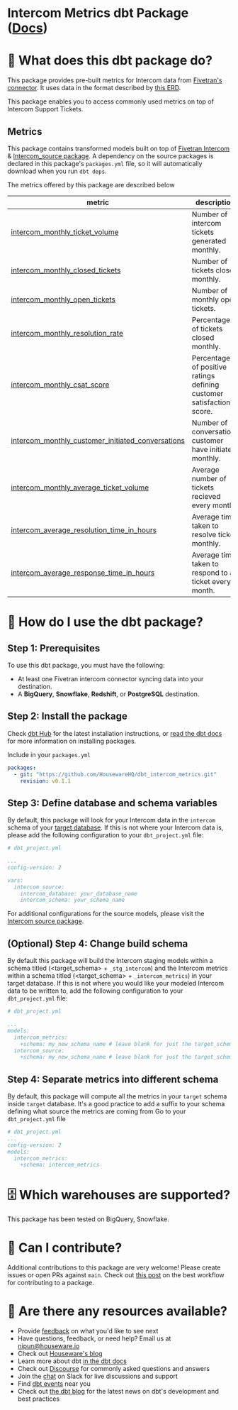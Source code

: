 # Intercom Metrics dbt Package ([Docs](https://housewarehq.github.io/dbt_intercom_metrics))

# 📣 What does this dbt package do?
This package provides pre-built metrics for Intercom data from [Fivetran's connector](https://fivetran.com/docs/applications/intercom). It uses data in the format described by [this ERD](https://fivetran.com/docs/applications/intercom#schemainformation).

This package enables you to access commonly used metrics on top of Intercom Support Tickets.

## Metrics 

This package contains transformed models built on top of [Fivetran Intercom](https://github.com/fivetran/dbt_intercom) & [Intercom_source package](https://github.com/fivetran/dbt_intercom_source). A dependency on the source packages is declared in this package's `packages.yml` file, so it will automatically download when you run `dbt deps`. 

The metrics offered by this package are described below

| **metric**                          | **description**                                                                                                                                                                                                                              |
|--------------------------------|------------------------------------------------------------------------------------------------------------------------------------------------------------------------------------------------------------------------------------------|
| [intercom_monthly_ticket_volume](https://github.com/HousewareHQ/dbt_intercom_metrics/blob/main/models/metrics/metrics.yml)    | Number of intercom tickets generated monthly.                
| [intercom_monthly_closed_tickets](https://github.com/HousewareHQ/dbt_intercom_metrics/blob/main/models/metrics/metrics.yml)      | Number of tickets closed monthly.                         
| [intercom_monthly_open_tickets](https://github.com/HousewareHQ/dbt_intercom_metrics/blob/main/models/metrics/metrics.yml)    | Number of monthly open tickets.
| [intercom_monthly_resolution_rate](https://github.com/HousewareHQ/dbt_intercom_metrics/blob/main/models/metrics/metrics.yml)    | Percentage of tickets closed monthly.
| [intercom_monthly_csat_score](https://github.com/HousewareHQ/dbt_intercom_metrics/blob/main/models/metrics/metrics.yml)    |         Percentage of positive ratings defining customer satisfaction score.                                                               |
| [intercom_monthly_customer_initiated_conversations](https://github.com/HousewareHQ/dbt_intercom_metrics/blob/main/models/metrics/metrics.yml)    |  Number of conversations customer have initiated monthly.                                     |
| [intercom_monthly_average_ticket_volume](https://github.com/HousewareHQ/dbt_intercom_metrics/blob/main/models/metrics/metrics.yml)    | Average number of tickets recieved every month.                                                         |
| [intercom_average_resolution_time_in_hours](https://github.com/HousewareHQ/dbt_intercom_metrics/blob/main/models/metrics/metrics.yml)    | Average time taken to resolve ticket monthly.               |
| [intercom_average_response_time_in_hours](https://github.com/HousewareHQ/dbt_intercom_metrics/blob/main/models/metrics/metrics.yml)    | Average time taken to respond to a ticket every month.|                                                                                                                                 

# 🎯 How do I use the dbt package?
## Step 1: Prerequisites
To use this dbt package, you must have the following:
- At least one Fivetran intercom connector syncing data into your destination. 
- A **BigQuery**, **Snowflake**, **Redshift**, or **PostgreSQL** destination.


## Step 2: Install the package

Check [dbt Hub](https://hub.getdbt.com/) for the latest installation instructions, or [read the dbt docs](https://docs.getdbt.com/docs/package-management) for more information on installing packages.

Include in your `packages.yml`

```yaml
packages:
  - git: "https://github.com/HousewareHQ/dbt_intercom_metrics.git"
    revision: v0.1.1
```

## Step 3: Define database and schema variables

By default, this package will look for your Intercom data in the `intercom` schema of your [target database](https://docs.getdbt.com/docs/running-a-dbt-project/using-the-command-line-interface/configure-your-profile). If this is not where your Intercom data is, please add the following configuration to your `dbt_project.yml` file:

```yml
# dbt_project.yml

...
config-version: 2

vars:
  intercom_source:
    intercom_database: your_database_name
    intercom_schema: your_schema_name
```

For additional configurations for the source models, please visit the [Intercom source package](https://github.com/fivetran/dbt_intercom_source).

## (Optional) Step 4: Change build schema
By default this package will build the Intercom staging models within a schema titled (<target_schema> + `_stg_intercom`) and the Intercom metrics within a schema titled (<target_schema> + `_intercom_metrics`) in your target database. If this is not where you would like your modeled Intercom data to be written to, add the following configuration to your `dbt_project.yml` file:

```yml
# dbt_project.yml

...
models:
  intercom_metrics:
    +schema: my_new_schema_name # leave blank for just the target_schema
  intercom_source:
    +schema: my_new_schema_name # leave blank for just the target_schema
```
## Step 4: Separate metrics into different schema

By default, this package will compute all the metrics in your `target` schema inside `target` database. It's a good practice to add a suffix to your schema defining what source the metrics are coming from 
Go to your `dbt_project.yml` file
```yml
# dbt_project.yml
...
config-version: 2
models:
  intercom_metrics:
    +schema: intercom_metrics
```

# 🗄 Which warehouses are supported?
This package has been tested on BigQuery, Snowflake.


# 🙌 Can I contribute?

Additional contributions to this package are very welcome! Please create issues
or open PRs against `main`. Check out 
[this post](https://discourse.getdbt.com/t/contributing-to-a-dbt-package/657) 
on the best workflow for contributing to a package.


# 🏪 Are there any resources available?
- Provide [feedback](https://airtable.com/shrPHxTmfkjq3P6Eh) on what you'd like to see next
- Have questions, feedback, or need help? Email us at nipun@houseware.io
- Check out [Houseware's blog](https://www.houseware.io/blog)
- Learn more about dbt [in the dbt docs](https://docs.getdbt.com/docs/introduction)
- Check out [Discourse](https://discourse.getdbt.com/) for commonly asked questions and answers
- Join the [chat](https://slack.getdbt.com/) on Slack for live discussions and support
- Find [dbt events](https://events.getdbt.com) near you
- Check out [the dbt blog](https://blog.getdbt.com/) for the latest news on dbt's development and best practices
